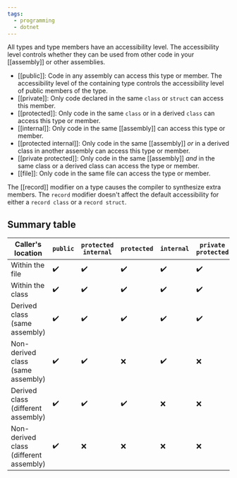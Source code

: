 ```yaml
---
tags:
  - programming
  - dotnet
---
```

All types and type members have an accessibility level. The accessibility level controls whether they can be used from other code in your [[assembly]] or other assemblies. 

- [[public]]: Code in any assembly can access this type or member. The accessibility level of the containing type controls the accessibility level of public members of the type.
- [[private]]: Only code declared in the same `class` or `struct` can access this member.
- [[protected]]: Only code in the same `class` or in a derived `class` can access this type or member.
- [[internal]]: Only code in the same [[assembly]] can access this type or member.
- [[protected internal]]: Only code in the same [[assembly]] _or_ in a derived class in another assembly can access this type or member.
- [[private protected]]: Only code in the same [[assembly]] _and_ in the same class or a derived class can access the type or member.
- [[file]]: Only code in the same file can access the type or member.

The [[record]] modifier on a type causes the compiler to synthesize extra members. The `record` modifier doesn't affect the default accessibility for either a `record class` or a `record struct`.
## Summary table

| Caller's location                      | `public` | `protected internal` | `protected` | `internal` | `private protected` | `private` | `file` |
| -------------------------------------- | -------- | -------------------- | ----------- | ---------- | ------------------- | --------- | ------ |
| Within the file                        | ✔️️      | ✔️                   | ✔️          | ✔️         | ✔️                  | ✔️        | ✔️     |
| Within the class                       | ✔️️      | ✔️                   | ✔️          | ✔️         | ✔️                  | ✔️        | ❌      |
| Derived class (same assembly)          | ✔️       | ✔️                   | ✔️          | ✔️         | ✔️                  | ❌         | ❌      |
| Non-derived class (same assembly)      | ✔️       | ✔️                   | ❌           | ✔️         | ❌                   | ❌         | ❌      |
| Derived class (different assembly)     | ✔️       | ✔️                   | ✔️          | ❌          | ❌                   | ❌         | ❌      |
| Non-derived class (different assembly) | ✔️       | ❌                    | ❌           | ❌          | ❌                   | ❌         | ❌      |
